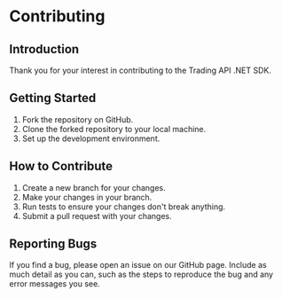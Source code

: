 # Contributing

## Introduction

Thank you for your interest in contributing to the Trading API .NET SDK.

## Getting Started

1. Fork the repository on GitHub.
2. Clone the forked repository to your local machine.
3. Set up the development environment.

## How to Contribute

1. Create a new branch for your changes.
2. Make your changes in your branch.
3. Run tests to ensure your changes don't break anything.
4. Submit a pull request with your changes.

## Reporting Bugs

If you find a bug, please open an issue on our GitHub page. Include as much detail as you can, such as the steps to reproduce the bug and any error messages you see.
